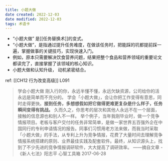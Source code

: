 ```yaml
---
title: 小题大做
date created: 2022-12-03
date modified: 2022-12-03
tags: 术语卡
---
```


-   “小题大做” 是[[任务替换术]]的变式。
-   “小题大做”，是指通过提升任务难度，在做该任务时，把能踩的坑都提前踩一遍，掌握做事的关键技巧，实现快速入门。
-   例如，原本只需要解决饮食营养问题，结果把整个食品和营养领域的重要论文都读完了，直接掌握了该领域的核心知识。
-   小题大做和认知升级， 动机紧密结合。

ref: [[CH12 行为改变高级]] L091


> 学会小题大做
> 刚入行的你，永远半懂不懂，永远欠缺资源，公司给你的活永远是简单而不充分的。
> 学会「小题大做」，会让你把工作变得有意思，同时走得更快。**接到任务，多想想假如把它做得更难更复杂是什么样子，任务瞬间变得有挑战。** 久而久之，你思考的层次和其他人永远不在一个层面，接触的信息源也和别人不一样。
> 举个例子，当年我刚毕业时，做一个竞争情报项目。老板与客户交付的任务非常简单，是做一家世界五百强外企在中国同行的专利申请情况的报告。同事们习惯用老方法来做，而我当时采取「小题大做」的手法，从专利上升为竞争情报，花费了大量时间去理解竞争情报系统搭建的原则、业界最佳实践及配套软件。最终，从知识源头上，找到了不少先进的竞争情报调研软件，大大提高了调研效率。
> ——摘自文章 -《新人七法》阳志平 心智工具箱 2017-06-28
